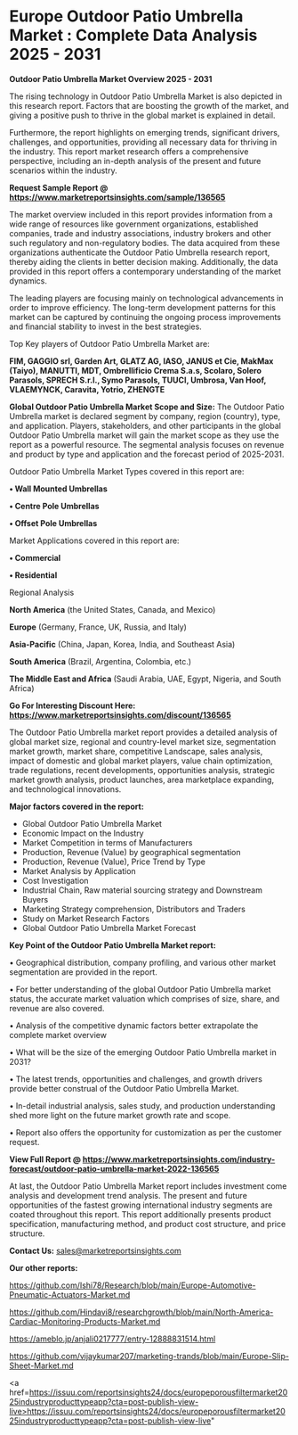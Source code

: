 # Europe Outdoor Patio Umbrella Market : Complete Data Analysis 2025 - 2031

<Strong> Outdoor Patio Umbrella Market Overview 2025 - 2031</strong>

The rising technology in Outdoor Patio Umbrella Market is also depicted in this research report. Factors that are boosting the growth of the market, and giving a positive push to thrive in the global market is explained in detail.

Furthermore, the report highlights on emerging trends, significant drivers, challenges, and opportunities, providing all necessary data for thriving in the industry. This report market research offers a comprehensive perspective, including an in-depth analysis of the present and future scenarios within the industry.

<strong>Request Sample Report @ <a href=https://www.marketreportsinsights.com/sample/136565>https://www.marketreportsinsights.com/sample/136565</a></strong>

The market overview included in this report provides information from a wide range of resources like government organizations, established companies, trade and industry associations, industry brokers and other such regulatory and non-regulatory bodies. The data acquired from these organizations authenticate the Outdoor Patio Umbrella research report, thereby aiding the clients in better decision making. Additionally, the data provided in this report offers a contemporary understanding of the market dynamics.

The leading players are focusing mainly on technological advancements in order to improve efficiency. The long-term development patterns for this market can be captured by continuing the ongoing process improvements and financial stability to invest in the best strategies.

Top Key players of Outdoor Patio Umbrella Market are:

<strong>FIM, GAGGIO srl, Garden Art, GLATZ AG, IASO, JANUS et Cie, MakMax (Taiyo), MANUTTI, MDT, Ombrellificio Crema S.a.s, Scolaro, Solero Parasols, SPRECH S.r.l., Symo Parasols, TUUCI, Umbrosa, Van Hoof, VLAEMYNCK, Caravita, Yotrio, ZHENGTE</strong>

<strong><b>Global Outdoor Patio Umbrella Market Scope and Size:</b></strong>
The Outdoor Patio Umbrella market is declared segment by company, region (country), type, and application. Players, stakeholders, and other participants in the global Outdoor Patio Umbrella market will gain the market scope as they use the report as a powerful resource. The segmental analysis focuses on revenue and product by type and application and the forecast period of 2025-2031.

Outdoor Patio Umbrella Market Types covered in this report are:

<strong>• Wall Mounted Umbrellas

• Centre Pole Umbrellas

• Offset Pole Umbrellas</strong>

Market Applications covered in this report are:

<strong>• Commercial

• Residential</strong> 

Regional Analysis

<strong>North America</strong> (the United States, Canada, and Mexico)

<strong>Europe</strong> (Germany, France, UK, Russia, and Italy)

<strong>Asia-Pacific</strong> (China, Japan, Korea, India, and Southeast Asia)

<strong>South America</strong> (Brazil, Argentina, Colombia, etc.)

<strong>The Middle East and Africa</strong> (Saudi Arabia, UAE, Egypt, Nigeria, and South Africa)

<strong>Go For Interesting Discount Here: <a href=https://www.marketreportsinsights.com/discount/136565>https://www.marketreportsinsights.com/discount/136565</a></strong>

The Outdoor Patio Umbrella market report provides a detailed analysis of global market size, regional and country-level market size, segmentation market growth, market share, competitive Landscape, sales analysis, impact of domestic and global market players, value chain optimization, trade regulations, recent developments, opportunities analysis, strategic market growth analysis, product launches, area marketplace expanding, and technological innovations.

<strong><b>Major factors covered in the report:</b></strong>
<ul>
  <li>Global Outdoor Patio Umbrella Market </li>
  <li>Economic Impact on the Industry</li>
  <li>Market Competition in terms of Manufacturers</li>
  <li>Production, Revenue (Value) by geographical segmentation</li>
  <li>Production, Revenue (Value), Price Trend by Type</li>
  <li>Market Analysis by Application</li>
  <li>Cost Investigation</li>
  <li>Industrial Chain, Raw material sourcing strategy and Downstream Buyers</li>
  <li>Marketing Strategy comprehension, Distributors and Traders</li>
  <li>Study on Market Research Factors</li>
  <li>Global Outdoor Patio Umbrella Market Forecast</li>
</ul>

<strong><b>Key Point of the Outdoor Patio Umbrella Market report:</b></strong>

• Geographical distribution, company profiling, and various other market segmentation are provided in the report.

• For better understanding of the global Outdoor Patio Umbrella market status, the accurate market valuation which comprises of size, share, and revenue are also covered.

• Analysis of the competitive dynamic factors better extrapolate the complete market overview

• What will be the size of the emerging Outdoor Patio Umbrella market in 2031?

• The latest trends, opportunities and challenges, and growth drivers provide better construal of the Outdoor Patio Umbrella Market.

• In-detail industrial analysis, sales study, and production understanding shed more light on the future market growth rate and scope.

• Report also offers the opportunity for customization as per the customer request.

<strong><b>View Full Report @ <a href=https://www.marketreportsinsights.com/industry-forecast/outdoor-patio-umbrella-market-2022-136565>https://www.marketreportsinsights.com/industry-forecast/outdoor-patio-umbrella-market-2022-136565</a></b></strong>


At last, the Outdoor Patio Umbrella Market report includes investment come analysis and development trend analysis. The present and future opportunities of the fastest growing international industry segments are coated throughout this report. This report additionally presents product specification, manufacturing method, and product cost structure, and price structure.

<strong>Contact Us:</strong>
sales@marketreportsinsights.com

<strong>Our other reports:</strong>

<a href=https://github.com/Ishi78/Research/blob/main/Europe-Automotive-Pneumatic-Actuators-Market.md>https://github.com/Ishi78/Research/blob/main/Europe-Automotive-Pneumatic-Actuators-Market.md</a>

<a href=https://github.com/Hindavi8/researchgrowth/blob/main/North-America-Cardiac-Monitoring-Products-Market.md>https://github.com/Hindavi8/researchgrowth/blob/main/North-America-Cardiac-Monitoring-Products-Market.md</a>

<a href=https://ameblo.jp/anjali0217777/entry-12888831514.html>https://ameblo.jp/anjali0217777/entry-12888831514.html</a>

<a href=https://github.com/vijaykumar207/marketing-trands/blob/main/Europe-Slip-Sheet-Market.md>https://github.com/vijaykumar207/marketing-trands/blob/main/Europe-Slip-Sheet-Market.md</a>

<a href=https://issuu.com/reportsinsights24/docs/europeporousfiltermarket2025industryproducttypeapp?cta=post-publish-view-live>https://issuu.com/reportsinsights24/docs/europeporousfiltermarket2025industryproducttypeapp?cta=post-publish-view-live</a>"
